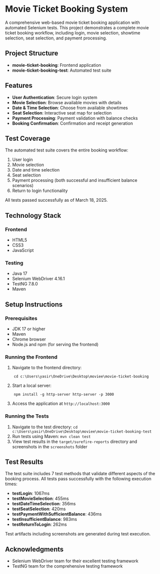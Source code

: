 # Movie Ticket Booking System

A comprehensive web-based movie ticket booking application with automated Selenium tests. This project demonstrates a complete movie ticket booking workflow, including login, movie selection, showtime selection, seat selection, and payment processing.

## Project Structure

- **movie-ticket-booking**: Frontend application
- **movie-ticket-booking-test**: Automated test suite

## Features

- **User Authentication**: Secure login system
- **Movie Selection**: Browse available movies with details
- **Date & Time Selection**: Choose from available showtimes
- **Seat Selection**: Interactive seat map for selection
- **Payment Processing**: Payment validation with balance checks
- **Booking Confirmation**: Confirmation and receipt generation

## Test Coverage

The automated test suite covers the entire booking workflow:

1. User login
2. Movie selection
3. Date and time selection
4. Seat selection
5. Payment processing (both successful and insufficient balance scenarios)
6. Return to login functionality

All tests passed successfully as of March 18, 2025.

## Technology Stack

### Frontend

- HTML5
- CSS3
- JavaScript

### Testing

- Java 17
- Selenium WebDriver 4.16.1
- TestNG 7.8.0
- Maven

## Setup Instructions

### Prerequisites

- JDK 17 or higher
- Maven
- Chrome browser
- Node.js and npm (for serving the frontend)

### Running the Frontend


1. Navigate to the frontend directory:
```
    cd c:\Users\yasir\OneDrive\Desktop\moviee\movie-ticket-booking
```
2. Start a local server:
```
    npm install -g http-server http-server -p 3000
```
3. Access the application at ``` http://localhost:3000 ```

### Running the Tests

1. Navigate to the test directory: 
```cd c:\Users\yasir\OneDrive\Desktop\moviee\movie-ticket-booking-test```
2. Run tests using Maven:
``` mvn clean test ```
3. View test results in the `target/surefire-reports` directory and screenshots in the `screenshots` folder

## Test Results

The test suite includes 7 test methods that validate different aspects of the booking process. All tests pass successfully with the following execution times:

- **testLogin**: 1067ms
- **testMovieSelection**: 455ms
- **testDateTimeSelection**: 356ms
- **testSeatSelection**: 420ms
- **testPaymentWithSufficientBalance**: 436ms
- **testInsufficientBalance**: 983ms
- **testReturnToLogin**: 262ms

Test artifacts including screenshots are generated during test execution.

## Acknowledgments

- Selenium WebDriver team for their excellent testing framework
- TestNG team for the comprehensive testing framework